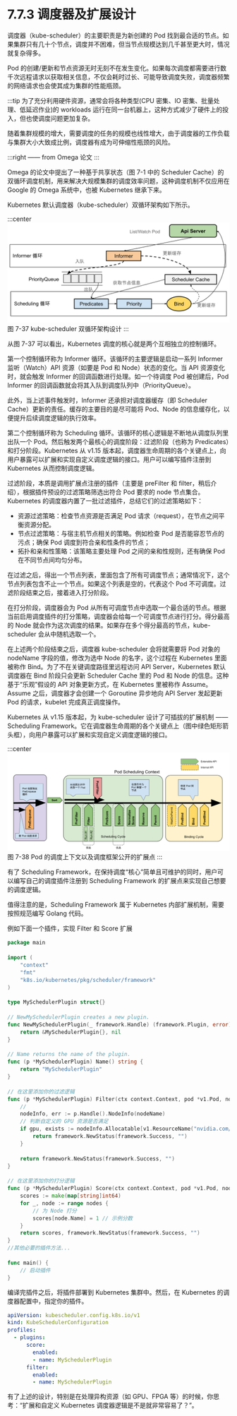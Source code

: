 # 7.7.3 调度器及扩展设计

调度器（kube-scheduler）的主要职责是为新创建的 Pod 找到最合适的节点。如果集群只有几十个节点，调度并不困难，但当节点规模达到几千甚至更大时，情况就复杂得多。

Pod 的创建/更新和节点资源无时无刻不在发生变化。如果每次调度都需要进行数千次远程请求以获取相关信息，不仅会耗时过长、可能导致调度失败，调度器频繁的网络请求也会使其成为集群的性能瓶颈。

:::tip <a/>
为了充分利用硬件资源，通常会将各种类型(CPU 密集、IO 密集、批量处理、低延迟作业)的 workloads 运行在同一台机器上，这种方式减少了硬件上的投入，但也使调度问题更加复杂。

随着集群规模的增大，需要调度的任务的规模也线性增大，由于调度器的工作负载与集群大小大致成比例，调度器有成为可伸缩性瓶颈的风险。

:::right
—— from Omega 论文
:::

Omega 的论文中提出了一种基于共享状态（图 7-1 中的 Scheduler Cache）的双循环调度机制，用来解决大规模集群的调度效率问题，这种调度机制不仅应用在 Google 的 Omega 系统中，也被 Kubernetes 继承下来。

Kubernetes 默认调度器（kube-scheduler）双循环架构如下所示。

:::center
  ![](../assets/kube-scheduler.svg)<br/>
  图 7-37 kube-scheduler 双循环架构设计
:::

从图 7-37 可以看出，Kubernetes 调度的核心就是两个互相独立的控制循环。

第一个控制循环称为 Informer 循环。该循环的主要逻辑是启动一系列 Informer 监听（Watch）API 资源（如要是 Pod 和 Node）状态的变化。当 API 资源变化时，就会触发 Informer 的回调函数进行处理。如一个待调度 Pod 被创建后，Pod Informer 的回调函数就会将其入队到调度队列中（PriorityQueue）。

此外，当上述事件触发时，Informer 还承担对调度器缓存（即 Scheduler Cache）更新的责任。缓存的主要目的是尽可能将 Pod、Node 的信息缓存化，以便提升后续调度逻辑的执行效率。

第二个控制循环称为 Scheduling 循环。该循环的核心逻辑是不断地从调度队列里出队一个 Pod。然后触发两个最核心的调度阶段：过滤阶段（也称为 Predicates）和打分阶段。Kubernetes 从 v1.15 版本起，调度器生命周期的各个关键点上，向用户暴露可以扩展和实现自定义调度逻辑的接口。用户可以编写插件注册到 Kubernetes 从而控制调度逻辑。

过滤阶段，本质是调用扩展点注册的插件（主要是 preFilter 和 filter，稍后介绍），根据插件预设的过滤策略筛选出符合 Pod 要求的 node 节点集合。Kubernetes 的调度器内置了一批过滤插件，总结它们的过滤策略如下：

- 资源过滤策略：检查节点资源是否满足 Pod 请求（request），在节点之间平衡资源分配。
- 节点过滤策略：与宿主机节点相关的策略。例如检查 Pod 是否能容忍节点的污点；确保 Pod 调度到符合亲和性条件的节点；
- 拓扑和亲和性策略：该策略主要处理 Pod 之间的亲和性规则，还有确保 Pod 在不同节点间均匀分布。

在过滤之后，得出一个节点列表，里面包含了所有可调度节点；通常情况下，这个节点列表包含不止一个节点。如果这个列表是空的，代表这个 Pod 不可调度。过滤阶段结束之后，接着进入打分阶段。

在打分阶段，调度器会为 Pod 从所有可调度节点中选取一个最合适的节点。根据当前启用调度插件的打分策略，调度器会给每一个可调度节点进行打分。得分最高的 Node 就会作为这次调度的结果。如果存在多个得分最高的节点，kube-scheduler 会从中随机选取一个。

在上述两个阶段结束之后，调度器 kube-scheduler 会将就需要将 Pod 对象的 nodeName 字段的值，修改为选中 Node 的名字，这个过程在 Kubernetes 里面被称作 Bind。为了不在关键调度路径里远程访问 API Server，Kubernetes 默认调度器在 Bind 阶段只会更新 Scheduler Cache 里的 Pod 和 Node 的信息。这种基于“乐观”假设的 API 对象更新方式，在 Kubernetes 里被称作 Assume。Assume 之后，调度器才会创建一个 Goroutine 异步地向 API Server 发起更新 Pod 的请求，kubelet 完成真正调度操作。


Kubernetes 从 v1.15 版本起，为 kube-scheduler 设计了可插拔的扩展机制 —— Scheduling Framework。它在调度器生命周期的各个关键点上（图中绿色矩形箭头框），向用户暴露可以扩展和实现自定义调度逻辑的接口。

:::center
  ![](../assets/scheduling-framework-extensions.svg)<br/>
   图 7-38 Pod 的调度上下文以及调度框架公开的扩展点
:::

有了 Scheduling Framework，在保持调度“核心”简单且可维护的同时，用户可以编写自己的调度插件注册到 Scheduling Framework 的扩展点来实现自己想要的调度逻辑。


值得注意的是，Scheduling Framework 属于 Kubernetes 内部扩展机制，需要按照规范编写 Golang 代码。

例如下面一个插件，实现 Filter 和 Score 扩展

```go
package main

import (
    "context"
    "fmt"
    "k8s.io/kubernetes/pkg/scheduler/framework"
)

type MySchedulerPlugin struct{}

// NewMySchedulerPlugin creates a new plugin.
func NewMySchedulerPlugin(_ framework.Handle) (framework.Plugin, error) {
    return &MySchedulerPlugin{}, nil
}

// Name returns the name of the plugin.
func (p *MySchedulerPlugin) Name() string {
    return "MySchedulerPlugin"
}

// 在这里添加你的过滤逻辑
func (p *MySchedulerPlugin) Filter(ctx context.Context, pod *v1.Pod, nodeName string) *framework.Status {
    // 
    nodeInfo, err := p.Handle().NodeInfo(nodeName)
    // 判断自定义的 GPU 资源是否满足
    if gpu, exists := nodeInfo.Allocatable[v1.ResourceName("nvidia.com/gpu")]; exists && gpu.Value() > 0 {
        return framework.NewStatus(framework.Success, "")
    }

    return framework.NewStatus(framework.Success, "")
}

// 在这里添加你的打分逻辑
func (p *MySchedulerPlugin) Score(ctx context.Context, pod *v1.Pod, nodes []*v1.Node) (map[string]int64, *framework.Status) {
    scores := make(map[string]int64)
    for _, node := range nodes {
        // 为 Node 打分
        scores[node.Name] = 1 // 示例分数
    }
    return scores, framework.NewStatus(framework.Success, "")
}
//其他必要的插件方法...

func main() {
    // 启动插件
}

```
编译完插件之后，将插件部署到 Kubernetes 集群中。然后，在 Kubernetes 的调度器配置中，指定你的插件。

```yaml
apiVersion: kubescheduler.config.k8s.io/v1
kind: KubeSchedulerConfiguration
profiles:
  - plugins:
      score:
        enabled:
        - name: MySchedulerPlugin
      filter:
        enabled:
        - name: MySchedulerPlugin
```

有了上述的设计，特别是在处理异构资源（如 GPU、FPGA 等）的时候，你思考：“扩展和自定义 Kubernetes 调度器逻辑是不是就非常容易了？”。

